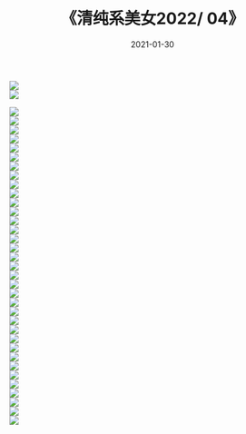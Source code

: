 ﻿---
layout: post
title:  《清纯系美女2022/    04》
date:   2021-01-30
img: http://img.660000.xyz/Sharelink/清纯系美女/2022/04/000.jpg
categories: [美女, 清纯, 唯美]
---

![](https://www.npmjs.com/package/free163/file/f9b2b54b8c1e4d41ea9374ca244d8b43635f4d87298e4172f90e01c130e9b617) <br>
![](https://www.npmjs.com/package/free163/file/3c5e47def61f8284c33e6469a796bef4fb8228dfa1439046e4587ca35a37c217) <br>

 ![](http://img.660000.xyz/Sharelink/清纯系美女/2022/04/001.jpeg) <br>![](http://img.660000.xyz/Sharelink/清纯系美女/2022/04/002.jpeg) <br>![](http://img.660000.xyz/Sharelink/清纯系美女/2022/04/003.jpeg) <br>![](http://img.660000.xyz/Sharelink/清纯系美女/2022/04/004.jpeg) <br>![](http://img.660000.xyz/Sharelink/清纯系美女/2022/04/005.jpeg) <br>![](http://img.660000.xyz/Sharelink/清纯系美女/2022/04/006.jpeg) <br>![](http://img.660000.xyz/Sharelink/清纯系美女/2022/04/007.jpeg) <br>![](http://img.660000.xyz/Sharelink/清纯系美女/2022/04/008.jpeg) <br>![](http://img.660000.xyz/Sharelink/清纯系美女/2022/04/009.jpeg) <br>![](http://img.660000.xyz/Sharelink/清纯系美女/2022/04/010.jpeg) <br>![](http://img.660000.xyz/Sharelink/清纯系美女/2022/04/011.jpeg) <br>![](http://img.660000.xyz/Sharelink/清纯系美女/2022/04/012.jpeg) <br>![](http://img.660000.xyz/Sharelink/清纯系美女/2022/04/013.jpeg) <br>![](http://img.660000.xyz/Sharelink/清纯系美女/2022/04/014.jpeg) <br>![](http://img.660000.xyz/Sharelink/清纯系美女/2022/04/015.jpeg) <br>![](http://img.660000.xyz/Sharelink/清纯系美女/2022/04/016.jpeg) <br>![](http://img.660000.xyz/Sharelink/清纯系美女/2022/04/017.jpeg) <br>![](http://img.660000.xyz/Sharelink/清纯系美女/2022/04/018.jpeg) <br>![](http://img.660000.xyz/Sharelink/清纯系美女/2022/04/019.jpeg) <br>![](http://img.660000.xyz/Sharelink/清纯系美女/2022/04/020.jpeg) <br>![](http://img.660000.xyz/Sharelink/清纯系美女/2022/04/021.jpeg) <br>![](http://img.660000.xyz/Sharelink/清纯系美女/2022/04/022.jpeg) <br>![](http://img.660000.xyz/Sharelink/清纯系美女/2022/04/023.jpeg) <br>![](http://img.660000.xyz/Sharelink/清纯系美女/2022/04/024.jpeg) <br>![](http://img.660000.xyz/Sharelink/清纯系美女/2022/04/025.jpeg) <br>![](http://img.660000.xyz/Sharelink/清纯系美女/2022/04/026.jpeg) <br>![](http://img.660000.xyz/Sharelink/清纯系美女/2022/04/027.jpeg) <br>![](http://img.660000.xyz/Sharelink/清纯系美女/2022/04/028.jpeg) <br>![](http://img.660000.xyz/Sharelink/清纯系美女/2022/04/029.jpeg) <br>![](http://img.660000.xyz/Sharelink/清纯系美女/2022/04/030.jpeg) <br>![](http://img.660000.xyz/Sharelink/清纯系美女/2022/04/031.jpeg) <br>![](http://img.660000.xyz/Sharelink/清纯系美女/2022/04/032.jpeg) <br>![](http://img.660000.xyz/Sharelink/清纯系美女/2022/04/033.jpeg) <br>![](http://img.660000.xyz/Sharelink/清纯系美女/2022/04/034.jpeg) <br>![](http://img.660000.xyz/Sharelink/清纯系美女/2022/04/035.jpeg) <br>